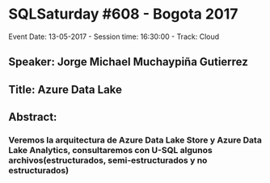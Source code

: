# SQLSaturday #608 - Bogota 2017
Event Date: 13-05-2017 - Session time: 16:30:00 - Track: Cloud
## Speaker: Jorge Michael Muchaypiña Gutierrez
## Title: Azure Data Lake
## Abstract:
### Veremos la arquitectura de Azure Data Lake Store y Azure Data Lake Analytics, consultaremos con U-SQL algunos archivos(estructurados, semi-estructurados y no estructurados)

